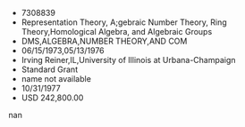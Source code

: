 
* 7308839
* Representation Theory, A;gebraic Number Theory, Ring Theory,Homological Algebra, and Algebraic Groups
* DMS,ALGEBRA,NUMBER THEORY,AND COM
* 06/15/1973,05/13/1976
* Irving Reiner,IL,University of Illinois at Urbana-Champaign
* Standard Grant
*   name not available
* 10/31/1977
* USD 242,800.00

nan
